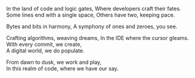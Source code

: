 In the land of code and logic gates,
Where developers craft their fates.
Some lines end with a single space, 
Others have two, keeping pace. 

Bytes and bits in harmony,
A symphony of ones and zeroes, you see. 

Crafting algorithms, weaving dreams,
In the IDE where the cursor gleams.
With every commit, we create,  
A digital world, we do populate. 

From dawn to dusk, we work and play,  
In this realm of code, where we have our say. 
